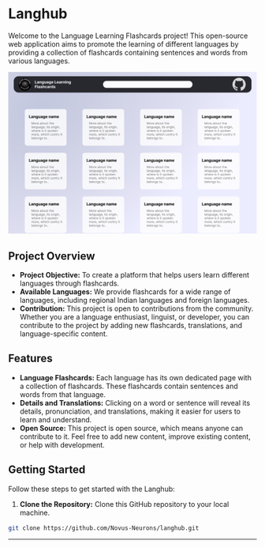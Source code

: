 # Langhub

Welcome to the Language Learning Flashcards project! This open-source web application aims to promote the learning of different languages by providing a collection of flashcards containing sentences and words from various languages.

![preview](./designs/landingPage.png)

## Project Overview

- **Project Objective:** To create a platform that helps users learn different languages through flashcards.
- **Available Languages:** We provide flashcards for a wide range of languages, including regional Indian languages and foreign languages.
- **Contribution:** This project is open to contributions from the community. Whether you are a language enthusiast, linguist, or developer, you can contribute to the project by adding new flashcards, translations, and language-specific content.

## Features

- **Language Flashcards:** Each language has its own dedicated page with a collection of flashcards. These flashcards contain sentences and words from that language.
- **Details and Translations:** Clicking on a word or sentence will reveal its details, pronunciation, and translations, making it easier for users to learn and understand.
- **Open Source:** This project is open source, which means anyone can contribute to it. Feel free to add new content, improve existing content, or help with development.

## Getting Started

Follow these steps to get started with the Langhub:

1. **Clone the Repository:** Clone this GitHub repository to your local machine.

```bash
git clone https://github.com/Novus-Neurons/langhub.git
```

<hr />